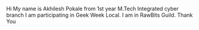Hi My name is Akhilesh Pokale from 1st year M.Tech Integrated cyber branch 
I am participating in Geek Week Local. 
I am in RawBits  Guild.
Thank You
